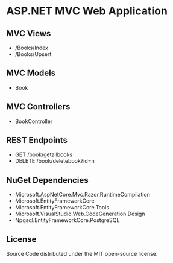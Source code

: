 # ASP.NET MVC Web Application

## MVC Views

- /Books/Index
- /Books/Upsert

## MVC Models

- Book

## MVC Controllers

- BookController

## REST Endpoints

- GET /book/getallbooks
- DELETE /book/deletebook?id=n

## NuGet Dependencies

- Microsoft.AspNetCore.Mvc.Razor.RuntimeCompilation
- Microsoft.EntityFrameworkCore
- Microsoft.EntityFrameworkCore.Tools
- Microsoft.VisualStudio.Web.CodeGeneration.Design
- Npgsql.EntityFrameworkCore.PostgreSQL

## License

Source Code distributed under the MIT open-source license.